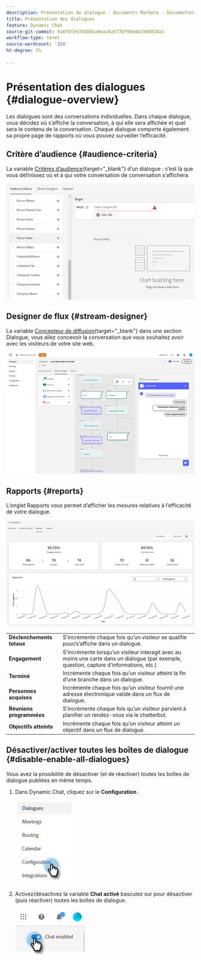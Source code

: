 ```yaml
---
description: Présentation de dialogue - Documents Marketo - Documentation du produit
title: Présentation des dialogues
feature: Dynamic Chat
source-git-commit: 9a8f6fe57b585ba0eac6a577bf99e0419d8818a1
workflow-type: tm+mt
source-wordcount: '254'
ht-degree: 5%

---
```


# Présentation des dialogues {#dialogue-overview}

Les dialogues sont des conversations individuelles. Dans chaque dialogue, vous décidez où s’affiche la conversation, à qui elle sera affichée et quel sera le contenu de la conversation. Chaque dialogue comporte également sa propre page de rapports où vous pouvez surveiller l’efficacité.

## Critère d’audience {#audience-criteria}

La variable [Critères d’audience](/help/marketo/product-docs/demand-generation/dynamic-chat/automated-chat/audience-criteria.md){target="_blank"} d’un dialogue : c’est là que vous définissez où et à qui votre conversation de conversation s’affichera.

![](assets/dialogue-overview-1.png)

## Designer de flux {#stream-designer}

La variable [Concepteur de diffusion](/help/marketo/product-docs/demand-generation/dynamic-chat/automated-chat/stream-designer.md){target="_blank"} dans une section Dialogue, vous allez concevoir la conversation que vous souhaitez avoir avec les visiteurs de votre site web.

![](assets/dialogue-overview-2.png)

## Rapports   {#reports}

L’onglet Rapports vous permet d’afficher les mesures relatives à l’efficacité de votre dialogue.

![](assets/dialogue-overview-3.png)

<table>
 <tr>
  <td><strong>Déclenchements totaux</strong></td>
  <td>S’incrémente chaque fois qu’un visiteur se qualifie pour/s’affiche dans un dialogue.
</td>
 </tr>
 <tr>
  <td><strong>Engagement</strong></td>
  <td>S’incrémente lorsqu’un visiteur interagit avec au moins une carte dans un dialogue (par exemple, question, capture d’informations, etc.)</td>
 </tr>
 <tr>
  <td><strong>Terminé</strong></td>
  <td>Incrémente chaque fois qu’un visiteur atteint la fin d’une branche dans un dialogue.</td>
 </tr>
 <tr>
  <td><strong>Personnes acquises</strong></td>
  <td>Incrémente chaque fois qu’un visiteur fournit une adresse électronique valide dans un flux de dialogue.</td>
 </tr>
 <tr>
  <td><strong>Réunions programmées</strong></td>
  <td>S’incrémente chaque fois qu’un visiteur parvient à planifier un rendez-vous via le chatterbot.</td>
 </tr>
 <tr>
  <td><strong>Objectifs atteints</strong></td>
  <td>Incrémente chaque fois qu’un visiteur atteint un objectif dans un flux de dialogue.</td>
 </tr>
</table>

## Désactiver/activer toutes les boîtes de dialogue {#disable-enable-all-dialogues}

Vous avez la possibilité de désactiver (et de réactiver) toutes les boîtes de dialogue publiées en même temps.

1. Dans Dynamic Chat, cliquez sur le **Configuration** .

   ![](assets/dialogue-overview-4.png)

1. Activez/désactivez la variable **Chat activé** basculez sur pour désactiver (puis réactiver) toutes les boîtes de dialogue.

   ![](assets/dialogue-overview-5.png)

